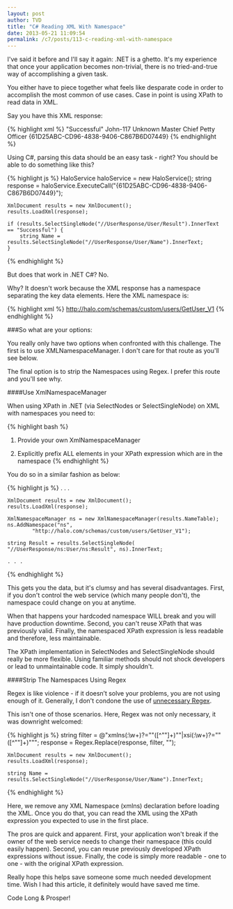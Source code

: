 ```yaml
---
layout: post
author: TVD
title: "C# Reading XML With Namespace"
date: 2013-05-21 11:09:54
permalink: /c7/posts/113-c-reading-xml-with-namespace
---
```


I've said it before and I'll say it again: .NET is a ghetto. It's my experience that once your application becomes non-trivial, there is no tried-and-true way of accomplishing a given task.

You either have to piece together what feels like desparate code in order to accomplish the most common of use cases. Case in point is using XPath to read data in XML.

Say you have this XML response:

{% highlight xml %}
    <?xml version="1.0" encoding="utf-8"?>
    <UserResponse xmlns:xsi="http://www.w3.org/2001/XMLSchema-instance" xmlns:xsd="http://www.w3.org/2001/XMLSchema">
      <User xmlns="http://halo.com/schemas/custom/users/GetUser_V1">
    	  <Result>"Successful"</Result>
          <Name>John-117</Name>
          <Age>Unknown</Age>
          <Rank>Master Chief Petty Officer</Rank>
      </User>
      <UUID xmlns="http://halo.com/schemas/custom/users/GetUser_V1">
    	  {61D25ABC-CD96-4838-9406-C867B6D07449}
      </UUID>
    </UserResponse>
{% endhighlight %}

Using C#, parsing this data should be an easy task - right? You should be able to do something like this?

{% highlight js %}
    HaloService haloService = new HaloService();
    string response = haloService.ExecuteCall("{61D25ABC-CD96-4838-9406-C867B6D07449}");
    
    XmlDocument results = new XmlDocument();
    results.LoadXml(response);
    
    if (results.SelectSingleNode("//UserResponse/User/Result").InnerText == "Successful") {
        string Name = results.SelectSingleNode("//UserResponse/User/Name").InnerText;
    }
{% endhighlight %}

But does that work in .NET C#? No.

Why? It doesn't work because the XML response has a namespace separating the key data elements. Here the XML namespace is:

{% highlight xml %}
    http://halo.com/schemas/custom/users/GetUser_V1
{% endhighlight %}

###So what are your options:

You really only have two options when confronted with this challenge. The first is to use XMLNamespaceManager. I don't care for that route as you'll see below.

The final option is to strip the Namespaces using Regex. I prefer this route and you'll see why.

####Use XmlNamespaceManager

When using XPath in .NET (via SelectNodes or SelectSingleNode) on XML with namespaces you need to:

{% highlight bash %}
 1. Provide your own XmlNamespaceManager
 
 2. Explicitly prefix ALL elements in your XPath expression which are in the namespace
{% endhighlight %}

You do so in a similar fashion as below:

{% highlight js %}
    . . .
        
    XmlDocument results = new XmlDocument();
    results.LoadXml(response);
    
    XmlNamespaceManager ns = new XmlNamespaceManager(results.NameTable);
    ns.AddNamespace("ns",      
            "http://halo.com/schemas/custom/users/GetUser_V1");
    
    string Result = results.SelectSingleNode(
    "//UserResponse/ns:User/ns:Result", ns).InnerText;

    . . .
{% endhighlight %}

This gets you the data, but it's clumsy and has several disadvantages. First, if you don't control the web service (which many people don't), the namespace could change on you at anytime.

When that happens your hardcoded namespace WILL break and you will have production downtime. Second, you can't reuse XPath that was previously valid. Finally, the namespaced XPath expression is less readable and therefore, less maintainable.

The XPath implementation in SelectNodes and SelectSingleNode should really be more flexible. Using familiar methods should not shock developers or lead to unmaintainable code. It simply shouldn't.

    

####Strip The Namespaces Using Regex

Regex is like violence - if it doesn’t solve your problems, you are not using enough of it. Generally, I don't condone the use of  [unnecessary Regex][1]. 

This isn't one of those scenarios. Here, Regex was not only necessary, it was downright welcomed:

{% highlight js %}
    string filter = @"xmlns(:\w+)?=""([^""]+)""|xsi(:\w+)?=""([^""]+)""";
    response = Regex.Replace(response, filter, "");
    
    XmlDocument results = new XmlDocument();
    results.LoadXml(response);

    string Name = results.SelectSingleNode("//UserResponse/User/Name").InnerText;
{% endhighlight %}

Here, we remove any XML Namespace (xmlns) declaration before loading the XML. Once you do that, you can read the XML using the XPath expression you expected to use in the first place.

The pros are quick and apparent. First, your application won't break if the owner of the web service needs to change their namespace (this could easily happen). Second, you can reuse previously developed XPath expressions without issue. Finally, the code is simply more readable - one to one - with the original XPath expression.

Really hope this helps save someone some much needed development time. Wish I had this article, it definitely would have saved me time.

Code Long & Prosper!

    


  [1]: http://techoctave.com/c7/posts/50-silly-rabbit-parsing-html-is-for-kids
